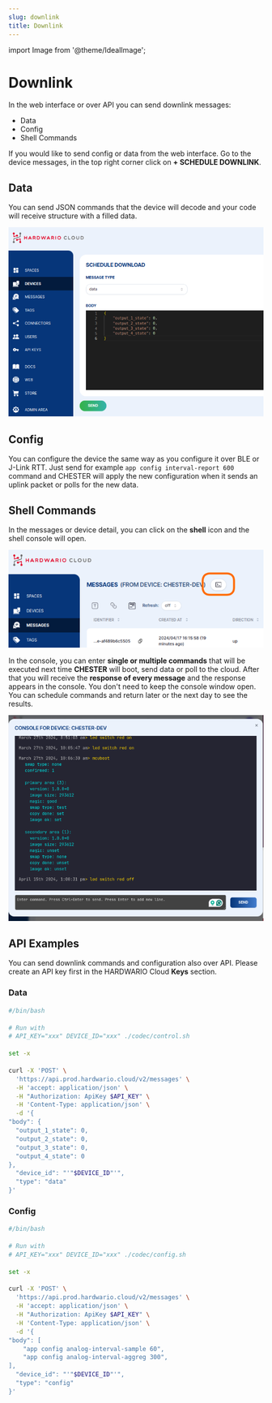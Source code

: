 ```yaml
---
slug: downlink
title: Downlink
---
```

import Image from '@theme/IdealImage';

# Downlink

In the web interface or over API you can send downlink messages:

- Data
- Config
- Shell Commands

If you would like to send config or data from the web interface. Go to the device messages, in the top right corner click on **+&nbsp;SCHEDULE DOWNLINK**.

## Data

You can send JSON commands that the device will decode and your code will receive structure with a filled data.

![](downlink-data.png)

## Config

You can configure the device the same way as you configure it over BLE or J-Link RTT. Just send for example `app config interval-report 600` command and CHESTER will apply the new configuration when it sends an uplink packet or polls for the new data.

## Shell Commands

In the messages or device detail, you can click on the **shell** icon and the shell console will open.

![](shell-icon.png)

In the console, you can enter **single or multiple commands** that will be executed next time **CHESTER** will boot, send data or poll to the cloud. After that you will receive the **response of every message** and the response appears in the console. You don't need to keep the console window open. You can schedule commands and return later or the next day to see the results.

![](shell-console.png)

## API Examples

You can send downlink commands and configuration also over API. Please create an API key first in the HARDWARIO Cloud **Keys** section.

### Data

```bash
#/bin/bash

# Run with
# API_KEY="xxx" DEVICE_ID="xxx" ./codec/control.sh

set -x

curl -X 'POST' \
  'https://api.prod.hardwario.cloud/v2/messages' \
  -H 'accept: application/json' \
  -H "Authorization: ApiKey $API_KEY" \
  -H 'Content-Type: application/json' \
  -d '{
"body": {
  "output_1_state": 0,
  "output_2_state": 0,
  "output_3_state": 0,
  "output_4_state": 0
},
  "device_id": "'"$DEVICE_ID"'",
  "type": "data"
}'
```

### Config

```bash
#/bin/bash

# Run with
# API_KEY="xxx" DEVICE_ID="xxx" ./codec/config.sh

set -x

curl -X 'POST' \
  'https://api.prod.hardwario.cloud/v2/messages' \
  -H 'accept: application/json' \
  -H "Authorization: ApiKey $API_KEY" \
  -H 'Content-Type: application/json' \
  -d '{
"body": [
    "app config analog-interval-sample 60",
    "app config analog-interval-aggreg 300",
],
  "device_id": "'"$DEVICE_ID"'",
  "type": "config"
}'
```
